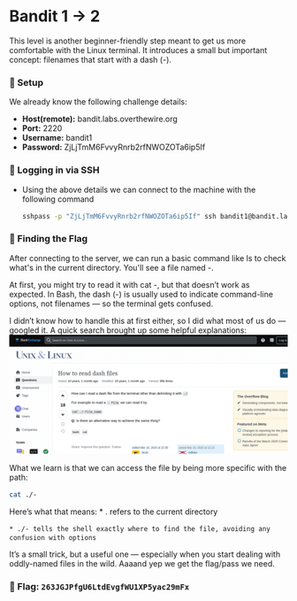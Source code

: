 # Bandit 1 -> 2

 This level is another beginner-friendly step meant to get us more comfortable with the Linux terminal. It introduces a small but important concept: filenames that start with a dash (-).


### 🔧 Setup
We already know the following challenge details:
- **Host(remote):** bandit.labs.overthewire.org
- **Port:** 2220
- **Username:** bandit1
- **Password:** ZjLjTmM6FvvyRnrb2rfNWOZOTa6ip5If

### 🔑 Logging in via SSH
- Using the above details we can connect to the machine with the following command
    ```bash
    sshpass -p "ZjLjTmM6FvvyRnrb2rfNWOZOTa6ip5If" ssh bandit1@bandit.labs.overthewire.org -p2220
    ```

### 🎯 Finding the Flag

After connecting to the server, we can run a basic command like ls to check what's in the current directory. You'll see a file named -.

At first, you might try to read it with cat -, but that doesn’t work as expected. In Bash, the dash (-) is usually used to indicate command-line options, not filenames — so the terminal gets confused.

I didn’t know how to handle this at first either, so I did what most of us do — googled it. A quick search brought up some helpful explanations:
![screenshot_22042025_230021.jpg](images/screenshot_22042025_230021.jpg)

What we learn is that we can access the file by being more specific with the path:
```bash 
cat ./-
```
Here’s what that means:
    * . refers to the current directory

    * ./- tells the shell exactly where to find the file, avoiding any confusion with options

It’s a small trick, but a useful one — especially when you start dealing with oddly-named files in the wild.
Aaaand yep we get the flag/pass we need.
### 🏁 Flag: `263JGJPfgU6LtdEvgfWU1XP5yac29mFx`
